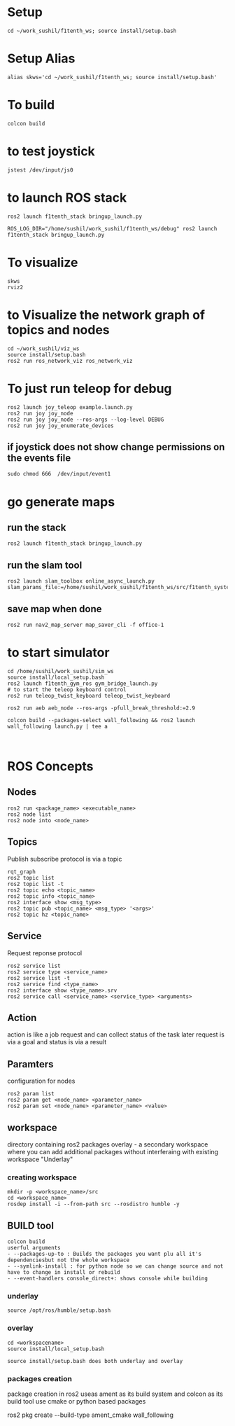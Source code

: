 # Setup 
```
cd ~/work_sushil/f1tenth_ws; source install/setup.bash
```

# Setup Alias
```
alias skws='cd ~/work_sushil/f1tenth_ws; source install/setup.bash'
```

# To build 
```
colcon build
```

# to test joystick
```
jstest /dev/input/js0
```

# to launch ROS stack
```
ros2 launch f1tenth_stack bringup_launch.py

ROS_LOG_DIR="/home/sushil/work_sushil/f1tenth_ws/debug" ros2 launch f1tenth_stack bringup_launch.py
```


# To visualize
```
skws
rviz2
```

# to Visualize the network graph of topics and nodes
```
cd ~/work_sushil/viz_ws
source install/setup.bash
ros2 run ros_network_viz ros_network_viz 
```

# To just run teleop for debug
```
ros2 launch joy_teleop example.launch.py
ros2 run joy joy_node
ros2 run joy joy_node --ros-args --log-level DEBUG
ros2 run joy joy_enumerate_devices
```

## if joystick does not show change permissions on the events file
```
sudo chmod 666  /dev/input/event1
```

# go generate maps
## run the stack
```
ros2 launch f1tenth_stack bringup_launch.py
```

## run the slam tool
```
ros2 launch slam_toolbox online_async_launch.py slam_params_file:=/home/sushil/work_sushil/f1tenth_ws/src/f1tenth_system/f1tenth_stack/config/f1tenth_online_async.yaml
```

## save map when done 
```
ros2 run nav2_map_server map_saver_cli -f office-1
```


# to start simulator
<!-- cd /home/sushil/work_sushil/f1tenth_simulator
source install/setup.bash
colcon build
export AMENT_PREFIX_PATH=$AMENT_PREFIX_PATH:/home/sushil/work_sushil/f1tenth_simulator/install/f1tenth_simulator
export LD_LIBRARY_PATH=$LD_LIBRARY_PATH:/home/sushil/work_sushil/f1tenth_simulator/install/f1tenth_simulator/lib
ros2 launch f1tenth_simulator simulator.launch -->
```
cd /home/sushil/work_sushil/sim_ws
source install/local_setup.bash
ros2 launch f1tenth_gym_ros gym_bridge_launch.py
# to start the teleop keyboard control
ros2 run teleop_twist_keyboard teleop_twist_keyboard

ros2 run aeb aeb_node --ros-args -pfull_break_threshold:=2.9

colcon build --packages-select wall_following && ros2 launch wall_following launch.py | tee a



```

# ROS Concepts
## Nodes 
```
ros2 run <package_name> <executable_name>
ros2 node list
ros2 node into <node_name>
```

## Topics
Publish subscribe protocol is via a topic
```
rqt_graph
ros2 topic list
ros2 topic list -t
ros2 topic echo <topic_name>
ros2 topic info <topic_name>
ros2 interface show <msg_type>
ros2 topic pub <topic_name> <msg_type> '<args>'
ros2 topic hz <topic_name>
```
## Service
Request reponse protocol
```
ros2 service list
ros2 service type <service_name>
ros2 service list -t
ros2 service find <type_name>
ros2 interface show <type_name>.srv
ros2 service call <service_name> <service_type> <arguments>
```

## Action
action is like a job request and can collect status of the task later 
request is via a goal and status is via a result

## Paramters
configuration for nodes
```
ros2 param list
ros2 param get <node_name> <parameter_name>
ros2 param set <node_name> <parameter_name> <value>
```

## workspace
directory containing ros2 packages
overlay - a secondary workspace where you can add additional packages without interferaing with existing workspace "Underlay"
### creating workspace
```
mkdir -p <workspace_name>/src
cd <workspace_name>
rosdep install -i --from-path src --rosdistro humble -y
```

## BUILD tool
```
colcon build
userful arguments 
- --packages-up-to : Builds the packages you want plu all it's dependenciesbut not the whole workspace
- --symlink-install : for python node so we can change source and not have to change in install or rebuild 
- --event-handlers console_direct+: shows console while building
```

### underlay 
```
source /opt/ros/humble/setup.bash
```
### overlay 
```
cd <workspacename>
source install/local_setup.bash 

source install/setup.bash does both underlay and overlay
```

### packages creation 
package creation in ros2 useas ament as its build system and colcon as its build tool
use cmake or python based packages

ros2 pkg create --build-type ament_cmake wall_following
